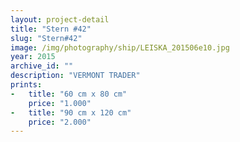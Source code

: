 ```yaml
---
layout: project-detail
title: "Stern #42"
slug: "Stern#42"
image: /img/photography/ship/LEISKA_201506e10.jpg
year: 2015
archive_id: ""
description: "VERMONT TRADER"
prints: 
-   title: "60 cm x 80 cm"
    price: "1.000"
-   title: "90 cm x 120 cm"
    price: "2.000"
---
```

